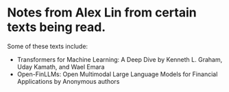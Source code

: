 # Notes from Alex Lin from certain texts being read.

Some of these texts include:

- Transformers for Machine Learning: A Deep Dive by Kenneth L. Graham, Uday Kamath, and Wael Emara
- Open-FinLLMs: Open Multimodal Large Language Models for Financial Applications by Anonymous authors
